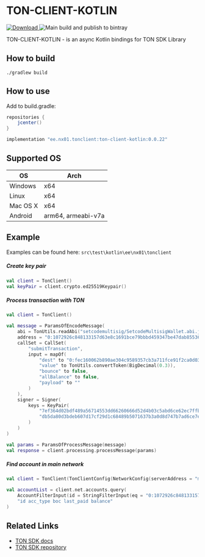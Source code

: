 # TON-CLIENT-KOTLIN

[ ![Download](https://api.bintray.com/packages/mdorofeev/ton-client-kotlin/ee.nx01.tonclient/images/download.svg) ](https://bintray.com/mdorofeev/ton-client-kotlin/ee.nx01.tonclient/_latestVersion)
![Main build and publish to bintray](https://github.com/mdorofeev/ton-client-kotlin/workflows/Main%20build%20and%20publish%20to%20bintray/badge.svg)

TON-CLIENT-KOTLIN - is an async Kotlin bindings for TON SDK Library 

## How to build

    ./gradlew build

## How to use

Add to build.gradle:

```groovy
repositories {
    jcenter()
}
```

```groovy
implementation "ee.nx01.tonclient:ton-client-kotlin:0.0.22"
```

## Supported OS 

OS       | Arch    
-------- |-----------
Windows  | x64 
Linux    | x64
Mac OS X | x64
Android  | arm64, armeabi-v7a

## Example

Examples can be found here: `src\test\kotlin\ee\nx01\tonclient`

##### Create key pair
```kotlin
val client = TonClient()
val keyPair = client.crypto.ed25519Keypair()
```
##### Process transaction with TON

```kotlin
val client = TonClient()

val message = ParamsOfEncodeMessage(
    abi = TonUtils.readAbi("setcodemultisig/SetcodeMultisigWallet.abi.json"),
    address = "0:1072926c848133157d63e8c1691bce79bbbd459347be47dab85536903894aeb3",
    callSet = CallSet(
        "submitTransaction",
        input = mapOf(
            "dest" to "0:fec160062b890ae304c9589357cb3a711fce91f2ca0d03852668de01a507671c",
            "value" to TonUtils.convertToken(BigDecimal(0.3)),
            "bounce" to false,
            "allBalance" to false,
            "payload" to ""
        )
    ),
    signer = Signer(
        keys = KeyPair(
            "7ef364d02bdf489a56714553dd66260666d52d4b03c5abd6ce62ec7ffbc0a2ca",
            "db5da80d3bdeb607d17cf29d1c68489b5071637b3a0d8d747b7ad6ce7e89e5c0"
        )
    )
)

val params = ParamsOfProcessMessage(message)
val response = client.processing.processMessage(params)
```

##### Find account in main network

```kotlin
val client = TonClient(TonClientConfig(NetworkConfig(serverAddress = "main.ton.dev")))

val accountList = client.net.accounts.query(
    AccountFilterInput(id = StringFilterInput(eq = "0:1072926c848133157d63e8c1691bce79bbbd459347be47dab85536903894aeb3")),
    "id acc_type boc last_paid balance"
)
```

## Related Links

- [TON SDK docs](https://github.com/tonlabs/TON-SDK/blob/master/docs/modules.md)
- [TON SDK repository](https://github.com/tonlabs/TON-SDK)

